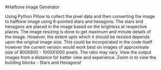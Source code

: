 #Halftone Image Generator

Using Python Pillow to collect the pixel data and then converting the image to halftone image using 6-pointed stars and hexagons. The stars and hexagons are placed in the image based on the brightess at respective places.
The image resizing is done to get maximum and minute details of the image. However, the extent upto which it should be resized depends upon the original image size. This could be incorporated in the code itself however the current version would work best on images of approximate size of 800X800 - 1000X1000 pixels. The ratio may vary.
View the output images from a distance for better view and experience.
Zoom in to view the building blocks - Stars and Hexagons!
